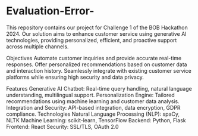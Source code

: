 # Evaluation-Error-
This repository contains our project for Challenge 1 of the BOB Hackathon 2024. Our solution aims to enhance customer service using generative AI technologies, providing personalized, efficient, and proactive support across multiple channels.

Objectives
Automate customer inquiries and provide accurate real-time responses.
Offer personalized recommendations based on customer data and interaction history.
Seamlessly integrate with existing customer service platforms while ensuring high security and data privacy.

Features
Generative AI Chatbot: Real-time query handling, natural language understanding, multilingual support.
Personalization Engine: Tailored recommendations using machine learning and customer data analysis.
Integration and Security: API-based integration, data encryption, GDPR compliance.
Technologies
Natural Language Processing (NLP): spaCy, NLTK
Machine Learning: scikit-learn, TensorFlow
Backend: Python, Flask
Frontend: React
Security: SSL/TLS, OAuth 2.0
